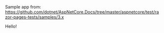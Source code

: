 Sample app from: https://github.com/dotnet/AspNetCore.Docs/tree/master/aspnetcore/test/razor-pages-tests/samples/3.x 

Hello!